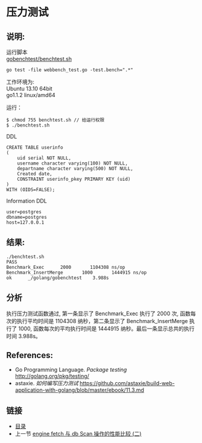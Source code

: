 压力测试
=============

说明:
-------------

运行脚本  
[gobenchtest/benchtest.sh](gobenchtest/benchtest.sh)

```
go test -file webbench_test.go -test.bench=".*"

```

工作环境为:   
Ubuntu 13.10 64bit  
go1.1.2 linux/amd64   

运行：

```
$ chmod 755 benchtest.sh // 给运行权限
$ ./benchtest.sh
```

DDL

```
CREATE TABLE userinfo
(
    uid serial NOT NULL,
    username character varying(100) NOT NULL,
    departname character varying(500) NOT NULL,
    Created date,
    CONSTRAINT userinfo_pkey PRIMARY KEY (uid)
)
WITH (OIDS=FALSE);
```

Information DDL  

```
user=postgres 
dbname=postgres
host=127.0.0.1
```

结果:
-------------

```
./benchtest.sh 
PASS
Benchmark_Exec	    2000	   1104308 ns/op
Benchmark_InsertMerge	    1000	   1444915 ns/op
ok  	_/golang/gobenchtest	3.988s
```

分析
-------------
执行压力测试函数通过, 第一条显示了 Benchmark_Exec 执行了 2000 次, 函数每次的执行平均时间是 1104308 纳秒，第二条显示了 Benchmark_InsertMerge 执行了 1000, 函数每次的平均执行时间是 1444915 纳秒。最后一条显示总共的执行时间 3.988s。


References:
-------------
- Go Programming Language. <em>Package testing</em> <http://golang.org/pkg/testing/>
- astaxie. <em>如何编写压力测试</em> <https://github.com/astaxie/build-web-application-with-golang/blob/master/ebook/11.3.md>

链接
-------------
- [目录](README.md)
- 上一节 [engine fetch 与 db Scan 操作的性能比较 (二)](03.md)